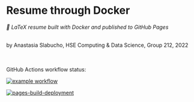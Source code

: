 # Resume through Docker
_📂 LaTeX resume built with Docker and published to GitHub Pages_ 
<br></br>

by Anastasia Slabucho, HSE Computing & Data Science, Group 212, 2022

<br></br>
GitHub Actions workflow status:

[![example workflow](https://github.com/an-sla/resume_docker/actions/workflows/main.yml/badge.svg)](https://github.com/an-sla/resume_docker/actions/workflows/main.yml?query=latest)


[![pages-build-deployment](https://github.com/an-sla/resume_docker/actions/workflows/pages/pages-build-deployment/badge.svg?branch=gh-pages)](https://github.com/an-sla/resume_docker/actions/workflows/pages/pages-build-deployment?query=latest)

